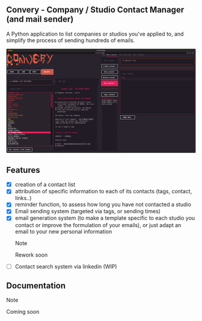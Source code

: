 ## Convery - Company / Studio Contact Manager (and mail sender)

A Python application to list companies or studios you've applied to, 
and simplify the process of sending hundreds of emails.

![Convery TUI](images/img_ConveryApp.svg)


## Features
- [x] creation of a contact list
- [x] attribution of specific information to each of its contacts (tags, contact, links..)
- [x] reminder function, to assess how long you have not contacted a studio
- [x] Email sending system (targeted via tags, or sending times) 
- [x] email generation system (to make a template specific to each studio you contact or improve the formulation of your emails), or just adapt an email to your new personal information
	> [!NOTE]
	> Rework soon
- [ ] Contact search system via linkedin (WIP)

## Documentation
> [!NOTE]
> Coming soon
